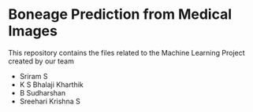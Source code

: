 # Boneage Prediction from Medical Images
This repository contains the files related to the Machine Learning Project created by our team

* Sriram S
* K S Bhalaji Kharthik
* B Sudharshan
* Sreehari Krishna S
